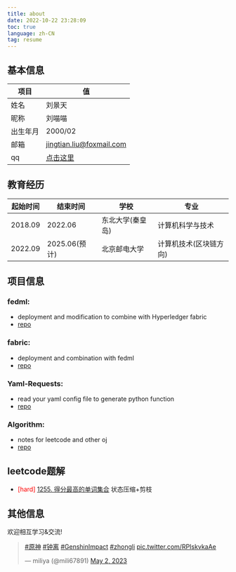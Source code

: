 ```yaml
---
title: about
date: 2022-10-22 23:28:09
toc: true
language: zh-CN
tag: resume
---
```


## 基本信息
|项目|值|
|-|-|
|姓名|刘景天|
|昵称|刘喵喵|
|出生年月|2000/02|
|邮箱|[jingtian.liu@foxmail.com](mailto:jingtian.liu@foxmail.com)|
|qq|[点击这里](https://jingtianer.github.io/home/2022/10/22/social/qq/)|

## 教育经历
|起始时间|结束时间|学校|专业|
|-|-|-|-|
|2018.09|2022.06|东北大学(秦皇岛)|计算机科学与技术|
|2022.09|2025.06(预计)|北京邮电大学|计算机技术(区块链方向)|

## 项目信息
### fedml:
- deployment and modification to combine with Hyperledger fabric
- [repo](https://github.com/jingtianer/fedml_note)
### fabric:
- deployment and combination with fedml
- [repo](https://github.com/jingtianer/fabric_note)
### Yaml-Requests:
- read your yaml config file to generate python function
- [repo](https://github.com/jingtianer/Yaml-Requests)
### Algorithm:
- notes for leetcode and other oj
- [repo](https://github.com/jingtianer/algorithm)

## leetcode题解

- <font color="red">[hard]</font> [1255. 得分最高的单词集合](https://leetcode.cn/problems/maximum-score-words-formed-by-letters/solutions/1652263/python-by-qin-qi-shu-hua-2-l8ya/?page=2) 状态压缩+剪枝

## 其他信息
欢迎相互学习&交流!


<blockquote class="twitter-tweet"><p lang="qme" dir="ltr"><a href="https://twitter.com/hashtag/%E5%8E%9F%E7%A5%9E?src=hash&amp;ref_src=twsrc%5Etfw">#原神</a> <a href="https://twitter.com/hashtag/%E9%92%9F%E7%A6%BB?src=hash&amp;ref_src=twsrc%5Etfw">#钟离</a> <a href="https://twitter.com/hashtag/GenshinImpact?src=hash&amp;ref_src=twsrc%5Etfw">#GenshinImpact</a> <a href="https://twitter.com/hashtag/zhongli?src=hash&amp;ref_src=twsrc%5Etfw">#zhongli</a> <a href="https://t.co/RPIskvkaAe">pic.twitter.com/RPIskvkaAe</a></p>&mdash; miliya (@mili67891) <a href="https://twitter.com/mili67891/status/1653336751342231553?ref_src=twsrc%5Etfw">May 2, 2023</a></blockquote> <script async src="https://platform.twitter.com/widgets.js" charset="utf-8"></script>


